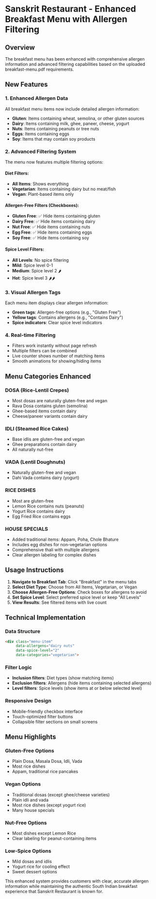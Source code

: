 # Sanskrit Restaurant - Enhanced Breakfast Menu with Allergen Filtering

## Overview
The breakfast menu has been enhanced with comprehensive allergen information and advanced filtering capabilities based on the uploaded breakfast-menu.pdf requirements.

## New Features

### 1. Enhanced Allergen Data
All breakfast menu items now include detailed allergen information:
- **Gluten**: Items containing wheat, semolina, or other gluten sources
- **Dairy**: Items containing milk, ghee, paneer, cheese, yogurt
- **Nuts**: Items containing peanuts or tree nuts
- **Eggs**: Items containing eggs
- **Soy**: Items that may contain soy products

### 2. Advanced Filtering System
The menu now features multiple filtering options:

#### Diet Filters:
- **All Items**: Shows everything
- **Vegetarian**: Items containing dairy but no meat/fish
- **Vegan**: Plant-based items only

#### Allergen-Free Filters (Checkboxes):
- **Gluten Free**: ✅ Hide items containing gluten
- **Dairy Free**: ✅ Hide items containing dairy
- **Nut Free**: ✅ Hide items containing nuts
- **Egg Free**: ✅ Hide items containing eggs
- **Soy Free**: ✅ Hide items containing soy

#### Spice Level Filters:
- **All Levels**: No spice filtering
- **Mild**: Spice level 0-1
- **Medium**: Spice level 2 🌶️
- **Hot**: Spice level 3 🌶️🌶️

### 3. Visual Allergen Tags
Each menu item displays clear allergen information:
- **Green tags**: Allergen-free options (e.g., "Gluten Free")
- **Yellow tags**: Contains allergens (e.g., "Contains Dairy")
- **Spice indicators**: Clear spice level indicators

### 4. Real-time Filtering
- Filters work instantly without page refresh
- Multiple filters can be combined
- Live counter shows number of matching items
- Smooth animations for showing/hiding items

## Menu Categories Enhanced

### DOSA (Rice-Lentil Crepes)
- Most dosas are naturally gluten-free and vegan
- Rava Dosa contains gluten (semolina)
- Ghee-based items contain dairy
- Cheese/paneer variants contain dairy

### IDLI (Steamed Rice Cakes)
- Base idlis are gluten-free and vegan
- Ghee preparations contain dairy
- All naturally nut-free

### VADA (Lentil Doughnuts)
- Naturally gluten-free and vegan
- Dahi Vada contains dairy (yogurt)

### RICE DISHES
- Most are gluten-free
- Lemon Rice contains nuts (peanuts)
- Yogurt Rice contains dairy
- Egg Fried Rice contains eggs

### HOUSE SPECIALS
- Added traditional items: Appam, Poha, Chole Bhature
- Includes egg dishes for non-vegetarian options
- Comprehensive thali with multiple allergens
- Clear allergen labeling for complex dishes

## Usage Instructions

1. **Navigate to Breakfast Tab**: Click "Breakfast" in the menu tabs
2. **Select Diet Type**: Choose from All Items, Vegetarian, or Vegan
3. **Choose Allergen-Free Options**: Check boxes for allergens to avoid
4. **Set Spice Level**: Select preferred spice level or keep "All Levels"
5. **View Results**: See filtered items with live count

## Technical Implementation

### Data Structure
```html
<div class="menu-item" 
     data-allergens="dairy nuts" 
     data-spice-level="2" 
     data-categories="vegetarian">
```

### Filter Logic
- **Inclusion filters**: Diet types (show matching items)
- **Exclusion filters**: Allergens (hide items containing selected allergens)
- **Level filters**: Spice levels (show items at or below selected level)

### Responsive Design
- Mobile-friendly checkbox interface
- Touch-optimized filter buttons
- Collapsible filter sections on small screens

## Menu Highlights

### Gluten-Free Options
- Plain Dosa, Masala Dosa, Idli, Vada
- Most rice dishes
- Appam, traditional rice pancakes

### Vegan Options
- Traditional dosas (except ghee/cheese varieties)
- Plain idli and vada
- Most rice dishes (except yogurt rice)
- Many house specials

### Nut-Free Options
- Most dishes except Lemon Rice
- Clear labeling for peanut-containing items

### Low-Spice Options
- Mild dosas and idlis
- Yogurt rice for cooling effect
- Sweet dessert options

This enhanced system provides customers with clear, accurate allergen information while maintaining the authentic South Indian breakfast experience that Sanskrit Restaurant is known for.
